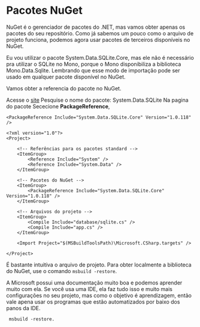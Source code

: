 # Pacotes NuGet

NuGet é o gerenciador de pacotes do .NET, mas vamos obter
apenas os pacotes do seu repositório. Como já sabemos um
pouco como o arquivo de projeto funciona, podemos agora usar
pacotes de terceiros disponíveis no NuGet.

Eu vou utilizar o pacote System.Data.SQLite.Core, mas ele não
é necessário pra utilizar o SQLite no Mono, porque o Mono
disponibiliza a biblioteca Mono.Data.Sqlite. Lembrando que
esse modo de importação pode ser usado em qualquer pacote
disponível no NuGet.

Vamos obter a referencia do pacote no NuGet.

Acesse o [site](https://www.nuget.org/)
Pesquise o nome do pacote: System.Data.SQLite
Na pagina do pacote Sececione **PackageReference**,

```{xml}
<PackageReference Include="System.Data.SQLite.Core" Version="1.0.118" />
```

```{xml}
<?xml version="1.0"?>
<Project>

    <!-- Referências para os pacotes standard -->
    <ItemGroup>
        <Reference Include="System" />
        <Reference Include="System.Data" />
    </ItemGroup>

    <!-- Pacotes do NuGet -->
    <ItemGroup>
        <PackageReference Include="System.Data.SQLite.Core" Version="1.0.118" />
    </ItemGroup>

    <!-- Arquivos do projeto -->
    <ItemGroup>
        <Compile Include="database/sqlite.cs" />
        <Compile Include="app.cs" />
    </ItemGroup>

    <Import Project="$(MSBuildToolsPath)\Microsoft.CSharp.targets" />

</Project>
```

É bastante intuitiva o arquivo de projeto. Para obter
localmente a biblioteca do NuGet, use o comando
`msbuild -restore`.

A Microsoft possui uma documentação muito boa e podemos
aprender muito com ela. Se você usa uma IDE, ela faz tudo
isso e muito mais configurações no seu projeto, mas como o
objetivo é aprendizagem, então vale apena usar os programas
que estão automatizados por baixo dos panos da IDE.

```{bash}
 msbuild -restore.
```

